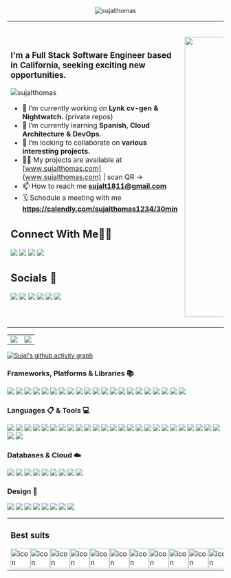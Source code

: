 <p align="center"> <img src="https://readme-typing-svg.demolab.com?font=Fira+Code&pause=1000&color=F731A6&width=435&lines=Hi%2C+I'm+Sujal+Thomas+👋🏻" alt="sujalthomas" /> </p>

<table border="0" cellspacing="0" cellpadding="0">
<tr>
<td style="border: none;">

<h3 align="left">I'm a Full Stack Software Engineer based in California, seeking exciting new opportunities.</h3>

<p align="left"> <img src="https://komarev.com/ghpvc/?username=sujalthomas&label=Profile%20views&color=0e75b6&style=for-the-badge" alt="sujalthomas" /> </p>

- 🔭 I’m currently working on **Lynk cv-gen & Nightwatch.** (private repos)
- 🌱 I’m currently learning **Spanish, Cloud Architecture & DevOps.**
- 👯 I’m looking to collaborate on **various interesting projects.**
- 👨‍💻 My projects are available at [www.sujalthomas.com](www.sujalthomas.com) | scan QR ->
- 📫 How to reach me **sujalt1811@gmail.com**
- 🗓 Schedule a meeting with me **https://calendly.com/sujalthomas1234/30min**

## Connect With Me👋🏼

<p align = "left">  
<a href="https://linkedin.com/in/sujal-thomas-tatipelli-b72120161/" target="blank"><img src="https://img.shields.io/badge/LinkedIn-0077B5?style=for-the-badge&logo=linkedin&logoColor=white"/></a>
<a href=""><img src="https://img.shields.io/badge/Gmail-D14836?style=for-the-badge&logo=gmail&logoColor=white"/></a>
<a href="https://www.instagram.com/@sujal_thomas" target="blank"><img src="https://img.shields.io/badge/Instagram-E4405F?style=for-the-badge&logo=instagram&logoColor=white"/></a>
<a href="https://discord.com/users/690010847719981094"><img src="https://img.shields.io/badge/Discord-%235865F2.svg?style=for-the-badge&logo=discord&logoColor=white"/></a>


</p> 

## Socials 💬


<a href="https://www.duolingo.com/profile/SujalThoma"><img src="https://img.shields.io/badge/Duolingo-%234DC730.svg?style=for-the-badge&logo=Duolingo&logoColor=white"/></a>
<a href="https://open.spotify.com/user/22fdghgc43n7lwpvssvqqthai?si=318f932e257f4368&nd=1"><img src="https://img.shields.io/badge/Spotify-1ED760?style=for-the-badge&logo=spotify&logoColor=white"/></a>
<a href="https://medium.com/@sujalt1811"><img src="https://img.shields.io/badge/Medium-12100E?style=for-the-badge&logo=medium&logoColor=white"/></a>
<a><img src="https://img.shields.io/badge/Twitter-%231DA1F2.svg?style=for-the-badge&logo=Twitter&logoColor=whit"/></a>
<a><img src="https://img.shields.io/badge/-LeetCode-FFA116?style=for-the-badge&logo=LeetCode&logoColor=black"/></a>
<a><img src="https://img.shields.io/badge/-Sololearn-3a464b?style=for-the-badge&logo=Sololearn&logoColor=white"/></a>


</td>
<td style="border: none;">

<h2 align="right"><img src="https://github.com/sujalthomas/sujalthomas/assets/42236789/85420bcb-0580-4a13-873c-7a44cdc34565" width="650px"></h2>

</td>
</tr>
</table>

<table>
  <tr>
    <td>
      <img src="https://streak-stats.demolab.com/?user=sujalthomas&theme=radical">
    </td>
    <td>
      <img src="https://github-readme-stats.vercel.app/api?username=sujalthomas&show_icons=true&theme=radical">
    </td>
  </tr>
</table>


[![Sujal's github activity graph](https://github-readme-activity-graph.vercel.app/graph?username=sujalthomas&theme=react-dark)](https://github.com/sujalthomas/github-readme-activity-graph)

### Frameworks, Platforms & Libraries 📚

<a><img src="https://img.shields.io/badge/Apache%20Kafka-000?style=for-the-badge&logo=apachekafka"/></a>
<a><img src="https://img.shields.io/badge/chart.js-F5788D.svg?style=for-the-badge&logo=chart.js&logoColor=white"/></a>
<a><img src="https://img.shields.io/badge/django-%23092E20.svg?style=for-the-badge&logo=django&logoColor=white"/></a>
<a><img src="https://img.shields.io/badge/express.js-%23404d59.svg?style=for-the-badge&logo=express&logoColor=%2361DAFB"/></a>
<a><img src="https://img.shields.io/badge/FastAPI-005571?style=for-the-badge&logo=fastapi"/></a>
<a><img src="https://img.shields.io/badge/flask-%23000.svg?style=for-the-badge&logo=flask&logoColor=white"/></a>
<a><img src="https://img.shields.io/badge/Next-black?style=for-the-badge&logo=next.js&logoColor=white"/></a>
<a><img src="https://img.shields.io/badge/node.js-6DA55F?style=for-the-badge&logo=node.js&logoColor=white"/></a>
<a><img src="https://img.shields.io/badge/opencv-%23white.svg?style=for-the-badge&logo=opencv&logoColor=white"/></a>
<a><img src="https://img.shields.io/badge/Rabbitmq-FF6600?style=for-the-badge&logo=rabbitmq&logoColor=white"/></a>
<a><img src="https://img.shields.io/badge/react-%2320232a.svg?style=for-the-badge&logo=react&logoColor=%2361DAFB"/></a>
<a><img src="https://img.shields.io/badge/react_native-%2320232a.svg?style=for-the-badge&logo=react&logoColor=%2361DAFB"/></a>
<a><img src="https://img.shields.io/badge/SASS-hotpink.svg?style=for-the-badge&logo=SASS&logoColor=white"/></a>
<a><img src="https://img.shields.io/badge/spring-%236DB33F.svg?style=for-the-badge&logo=spring&logoColor=white"/></a>
<a><img src="https://img.shields.io/badge/tailwindcss-%2338B2AC.svg?style=for-the-badge&logo=tailwind-css&logoColor=white"/></a>
<a><img src="https://img.shields.io/badge/threejs-black?style=for-the-badge&logo=three.js&logoColor=white"/></a>
<a><img src="https://img.shields.io/badge/Thymeleaf-%23005C0F.svg?style=for-the-badge&logo=Thymeleaf&logoColor=white"/></a>
<a><img src="https://img.shields.io/badge/vite-%23646CFF.svg?style=for-the-badge&logo=vite&logoColor=white"/></a>
<a><img src="https://img.shields.io/badge/windicss-48B0F1.svg?style=for-the-badge&logo=windi-css&logoColor=white"/></a>
<a><img src="https://img.shields.io/badge/yarn-%232C8EBB.svg?style=for-the-badge&logo=yarn&logoColor=white"/></a>
<a><img src="https://img.shields.io/badge/Apache%20Spark-FDEE21?style=flat-square&logo=apachespark&logoColor=black"/></a>

### Languages 📋 & Tools 💻

<a><img src="https://img.shields.io/badge/css3-%231572B6.svg?style=for-the-badge&logo=css3&logoColor=white"/></a>
<a><img src="https://img.shields.io/badge/html5-%23E34F26.svg?style=for-the-badge&logo=html5&logoColor=white"/></a>
<a><img src="https://img.shields.io/badge/java-%23ED8B00.svg?style=for-the-badge&logo=openjdk&logoColor=white"/></a>
<a><img src="https://img.shields.io/badge/javascript-%23323330.svg?style=for-the-badge&logo=javascript&logoColor=%23F7DF1E"/></a>
<a><img src="https://img.shields.io/badge/markdown-%23000000.svg?style=for-the-badge&logo=markdown&logoColor=white"/></a>
<a><img src="https://img.shields.io/badge/python-3670A0?style=for-the-badge&logo=python&logoColor=ffdd54"/></a>
<a><img src="https://img.shields.io/badge/r-%23276DC3.svg?style=for-the-badge&logo=r&logoColor=white"/></a>
<a><img src="https://img.shields.io/badge/shell_script-%23121011.svg?style=for-the-badge&logo=gnu-bash&logoColor=white"/></a>
<a><img src="https://img.shields.io/badge/Solidity-%23363636.svg?style=for-the-badge&logo=solidity&logoColor=white"/></a>
<a><img src="https://img.shields.io/badge/typescript-%23007ACC.svg?style=for-the-badge&logo=typescript&logoColor=white"/></a>
<a><img src="https://img.shields.io/badge/gitlab%20ci-%23181717.svg?style=for-the-badge&logo=gitlab&logoColor=white"/></a>
<a><img src="https://img.shields.io/badge/git-%23F05033.svg?style=for-the-badge&logo=git&logoColor=white"/></a>
<a><img src="https://img.shields.io/badge/github-%23121011.svg?style=for-the-badge&logo=github&logoColor=white"/></a>
<a><img src="https://img.shields.io/badge/-selenium-%43B02A?style=for-the-badge&logo=selenium&logoColor=white"/></a>
<a><img src="https://img.shields.io/badge/confluence-%23172BF4.svg?style=for-the-badge&logo=confluence&logoColor=white"/></a>
<a><img src="https://img.shields.io/badge/Gradle-02303A.svg?style=for-the-badge&logo=Gradle&logoColor=white"/></a>
<a><img src="https://img.shields.io/badge/jira-%230A0FFF.svg?style=for-the-badge&logo=jira&logoColor=white"/></a>
<a><img src="https://img.shields.io/badge/kubernetes-%23326ce5.svg?style=for-the-badge&logo=kubernetes&logoColor=white"/></a>
<a><img src="https://img.shields.io/badge/Postman-FF6C37?style=for-the-badge&logo=postman&logoColor=white"/></a>
<a><img src="https://img.shields.io/badge/power_bi-F2C811?style=for-the-badge&logo=powerbi&logoColor=black"/></a>
<a><img src="https://img.shields.io/badge/Babel-F9DC3e?style=for-the-badge&logo=babel&logoColor=black"/></a>
<a><img src="https://img.shields.io/badge/Apache%20Maven-C71A36?style=for-the-badge&logo=Apache%20Maven&logoColor=white"/></a>
<a><img src="https://img.shields.io/badge/Matplotlib-%23ffffff.svg?style=for-the-badge&logo=Matplotlib&logoColor=black"/></a>
<a><img src="https://img.shields.io/badge/numpy-%23013243.svg?style=for-the-badge&logo=numpy&logoColor=white"/></a>
<a><img src="https://img.shields.io/badge/pandas-%23150458.svg?style=for-the-badge&logo=pandas&logoColor=white"/></a>
<a><img src="https://img.shields.io/badge/scikit--learn-%23F7931E.svg?style=for-the-badge&logo=scikit-learn&logoColor=white"/></a>
<a><img src="https://img.shields.io/badge/chatGPT-74aa9c?style=for-the-badge&logo=openai&logoColor=white"/></a>


### Databases & Cloud ☁️

<a><img src="https://img.shields.io/badge/Firebase-039BE5?style=for-the-badge&logo=Firebase&logoColor=white"/></a>
<a><img src="https://img.shields.io/badge/mysql-%2300f.svg?style=for-the-badge&logo=mysql&logoColor=white"/></a>
<a><img src="https://img.shields.io/badge/redis-%23DD0031.svg?style=for-the-badge&logo=redis&logoColor=white"/></a>
<a><img src="https://img.shields.io/badge/sqlite-%2307405e.svg?style=for-the-badge&logo=sqlite&logoColor=white"/></a>
<a><img src="https://img.shields.io/badge/AWS-%23FF9900.svg?style=for-the-badge&logo=amazon-aws&logoColor=white"/></a>
<a><img src="https://img.shields.io/badge/firebase-%23039BE5.svg?style=for-the-badge&logo=firebase"/></a>
<a><img src="https://img.shields.io/badge/GoogleCloud-%234285F4.svg?style=for-the-badge&logo=google-cloud&logoColor=white"/></a>
<a><img src="https://img.shields.io/badge/netlify-%23000000.svg?style=for-the-badge&logo=netlify&logoColor=#00C7B7"/></a>
<a><img src="https://img.shields.io/badge/vercel-%23000000.svg?style=for-the-badge&logo=vercel&logoColor=white"/></a>


### Design 🎨

<a><img src="https://img.shields.io/badge/Adobe%20After%20Effects-9999FF.svg?style=for-the-badge&logo=Adobe%20After%20Effects&logoColor=white"/></a>
<a><img src="https://img.shields.io/badge/adobe%20illustrator-%23FF9A00.svg?style=for-the-badge&logo=adobe%20illustrator&logoColor=white"/></a>
<a><img src="https://img.shields.io/badge/Adobe%20Lightroom-31A8FF.svg?style=for-the-badge&logo=Adobe%20Lightroom&logoColor=white"/></a>
<a><img src="https://img.shields.io/badge/adobe%20photoshop-%2331A8FF.svg?style=for-the-badge&logo=adobe%20photoshop&logoColor=white"/></a>
<a><img src="https://img.shields.io/badge/Adobe%20Premiere%20Pro-9999FF.svg?style=for-the-badge&logo=Adobe%20Premiere%20Pro&logoColor=white"/></a>
<a><img src="https://img.shields.io/badge/Adobe%20XD-470137?style=for-the-badge&logo=Adobe%20XD&logoColor=#FF61F6"/></a>
<a><img src="https://img.shields.io/badge/Canva-%2300C4CC.svg?style=for-the-badge&logo=Canva&logoColor=white"/></a>
<a><img src="https://img.shields.io/badge/figma-%23F24E1E.svg?style=for-the-badge&logo=figma&logoColor=white"/></a>

<table border="0" cellspacing="0" cellpadding="0">
<tr>
<td style="border: none;">

### Best suits

<div style="display: flex; align-items: flex-start;">
    <img src="https://techstack-generator.vercel.app/js-icon.svg" alt="icon" width="46" height="46" />
    <img src="https://techstack-generator.vercel.app/react-icon.svg" alt="icon" width="46" height="46" />
    <img src="https://techstack-generator.vercel.app/sass-icon.svg" alt="icon" width="46" height="46" />
    <img src="https://techstack-generator.vercel.app/python-icon.svg" alt="icon" width="46" height="46" />
    <img src="https://techstack-generator.vercel.app/django-icon.svg" alt="icon" width="46" height="46" />
    <img src="https://techstack-generator.vercel.app/restapi-icon.svg" alt="icon" width="46" height="46" />
    <img src="https://techstack-generator.vercel.app/github-icon.svg" alt="icon" width="46" height="46" />
    <img src="https://techstack-generator.vercel.app/docker-icon.svg" alt="icon" width="46" height="46" />
    <img src="https://techstack-generator.vercel.app/graphql-icon.svg" alt="icon" width="46" height="46" />
    <img src="https://techstack-generator.vercel.app/kubernetes-icon.svg" alt="icon" width="46" height="46" />
    <img src="https://techstack-generator.vercel.app/aws-icon.svg" alt="icon" width="46" height="46" />
    <img src="https://techstack-generator.vercel.app/nginx-icon.svg" alt="icon" width="46" height="46" />
    <img src="https://techstack-generator.vercel.app/mysql-icon.svg" alt="icon" width="46" height="46" />
    <img src="https://techstack-generator.vercel.app/java-icon.svg" alt="icon" width="46" height="46" />
    <img src="https://techstack-generator.vercel.app/ts-icon.svg" alt="icon" width="46" height="46" />
</div>


</td>
<td style="border: none;">

![Jokes Card](https://readme-jokes.vercel.app/api)

</td>
</tr>
</table>
